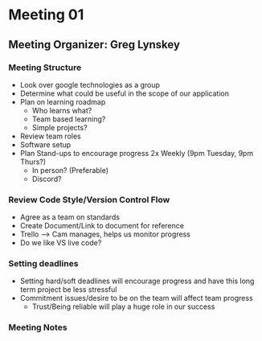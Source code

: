 # Meeting 01
## Meeting Organizer: Greg Lynskey

### Meeting Structure

- Look over google technologies as a group
- Determine what could be useful in the scope of our application
- Plan on learning roadmap
  - Who learns what?
  - Team based learning?
  - Simple projects?
- Review team roles
- Software setup
- Plan Stand-ups to encourage progress 2x Weekly (9pm Tuesday, 9pm Thurs?)
  - In person? (Preferable)
  - Discord?

### Review Code Style/Version Control Flow

- Agree as a team on standards
- Create Document/Link to document for reference
- Trello --> Cam manages, helps us monitor progress
- Do we like VS live code?

### Setting deadlines

- Setting hard/soft deadlines will encourage progress and have this long term project be less stressful
- Commitment issues/desire to be on the team will affect team progress
  - Trust/Being reliable will play a huge role in our success

### Meeting Notes


